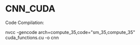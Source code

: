 # CNN_CUDA

Code Compilation:

nvcc -gencode arch=compute_35,code=\"sm_35,compute_35\" cuda_functions.cu -o cnn
